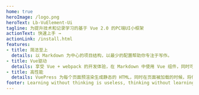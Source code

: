 ```yaml
---
home: true
heroImage: /logo.png
heroText: Lb-VuElement-Ui
tagline: 为提升技术和记录学习的基于 Vue 2.0 的PC端UI小框架
actionText: 快速上手 →
actionLink: /install.html
features:
- title: 简洁至上
  details: 以 Markdown 为中心的项目结构，以最少的配置帮助你专注于写作。
- title: Vue驱动
  details: 享受 Vue + webpack 的开发体验，在 Markdown 中使用 Vue 组件，同时可以使用 Vue 来开发自定义主题。
- title: 高性能
  details: VuePress 为每个页面预渲染生成静态的 HTML，同时在页面被加载的时候，将作为 SPA 运行。
footer: Learning without thinking is useless, thinking without learning is perilous.
---
```



